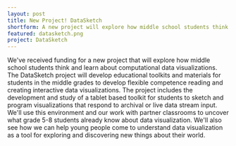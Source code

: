 ```yaml
---
layout: post
title: New Project! DataSketch
shortform: A new project will explore how middle school students think and learn about computational data visualizations.
featured: datasketch.png
project: DataSketch
---
```

We've received funding for a new project that will explore how middle school students think and learn about computational data visualizations. The DataSketch project will develop educational toolkits and materials for students in the middle grades to develop flexible competence reading and creating interactive data visualizations. The project includes the development and study of a tablet based toolkit for students to sketch and program visualizations that respond to archival or live data stream input. We'll use this environment and our work with partner classrooms to uncover what grade 5-8 students already know about data visualization. We'll also see how we can help young people come to understand data visualization as a tool for exploring and discovering new things about their world.